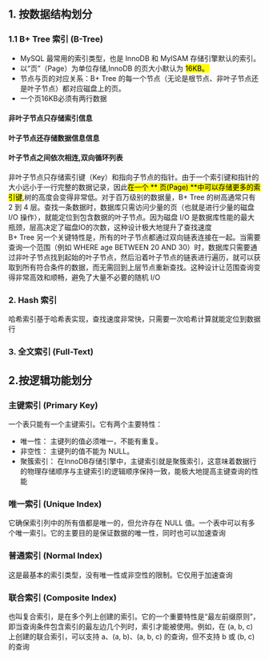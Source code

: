## 1. 按数据结构划分
### 1.1 B+ Tree 索引 (B-Tree)
- MySQL 最常用的索引类型，也是 InnoDB 和 MyISAM 存储引擎默认的索引。<br>
- 以“页”（Page）为单位存储,InnoDB 的页大小默认为 <mark>16KB。</mark><br>
- 节点与页的对应关系：B+ Tree 的每一个节点（无论是根节点、非叶子节点还是叶子节点）都对应磁盘上的页。
- 一个页16KB必须有两行数据
#### 非叶子节点只存储索引信息
#### 叶子节点还存储数据信息信息
#### 叶子节点之间依次相连,双向循环列表

非叶子节点只存储索引键（Key）和指向子节点的指针。由于一个索引键和指针的大小远小于一行完整的数据记录，因此<mark>在一个 ** 页(Page) **中可以存储更多的索引键</mark>,树的高度会变得非常低。对于百万级别的数据量，B+ Tree 的树高通常只有 2 到 4 层。查找一条数据时，数据库只需访问少量的页（也就是进行少量的磁盘 I/O 操作），就能定位到包含数据的叶子节点。因为磁盘 I/O 是数据库性能的最大瓶颈，层高决定了磁盘IO的次数，这种设计极大地提升了查找速度<br>
B+ Tree 另一个关键特性是，所有的叶子节点都通过双向链表连接在一起。当需要查询一个范围（例如 WHERE age BETWEEN 20 AND 30）时，数据库只需要通过非叶子节点找到起始的叶子节点，然后沿着叶子节点的链表进行遍历，就可以获取到所有符合条件的数据，而无需回到上层节点重新查找。这种设计让范围查询变得非常高效和顺畅，避免了大量不必要的随机 I/O<br>
### 2. Hash 索引
哈希索引基于哈希表实现，查找速度非常快，只需要一次哈希计算就能定位到数据行
### 3. 全文索引 (Full-Text)

## 2.按逻辑功能划分
### 主键索引 (Primary Key)
一个表只能有一个主键索引。它有两个主要特性：
- 唯一性： 主键列的值必须唯一，不能有重复。
- 非空性： 主键列的值不能为 NULL。
- 聚簇索引： 在InnoDB存储引擎中，主键索引就是聚簇索引，这意味着数据行的物理存储顺序与主键索引的逻辑顺序保持一致，能极大地提高主键查询的性能
### 唯一索引 (Unique Index)
它确保索引列中的所有值都是唯一的，但允许存在 NULL 值。一个表中可以有多个唯一索引。它的主要目的是保证数据的唯一性，同时也可以加速查询
### 普通索引 (Normal Index)
这是最基本的索引类型，没有唯一性或非空性的限制。它仅用于加速查询
### 联合索引 (Composite Index)
也叫复合索引，是在多个列上创建的索引。它的一个重要特性是“最左前缀原则”，即当查询条件包含索引的最左边几个列时，索引才能被使用。例如，在 (a, b, c) 上创建的联合索引，可以支持 a、(a, b)、(a, b, c) 的查询，但不支持 b 或 (b, c) 的查询
